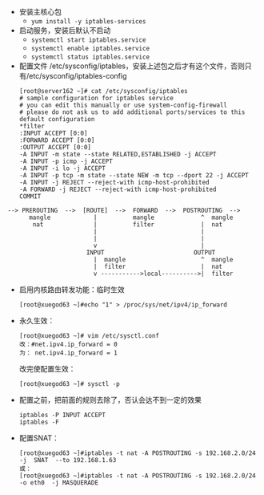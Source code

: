 - 安装主核心包
  - ```yum install -y iptables-services```
- 启动服务，安装后默认不启动
  - ```systemctl start iptables.service```
  - ```systemctl enable iptables.service```
  - ```systemctl status iptables.service```
- 配置文件 /etc/sysconfig/iptables，安装上述包之后才有这个文件，否则只有/etc/sysconfig/iptables-config
  ```
  [root@server162 ~]# cat /etc/sysconfig/iptables
  # sample configuration for iptables service
  # you can edit this manually or use system-config-firewall
  # please do not ask us to add additional ports/services to this default configuration
  *filter
  :INPUT ACCEPT [0:0]
  :FORWARD ACCEPT [0:0]
  :OUTPUT ACCEPT [0:0]
  -A INPUT -m state --state RELATED,ESTABLISHED -j ACCEPT
  -A INPUT -p icmp -j ACCEPT
  -A INPUT -i lo -j ACCEPT
  -A INPUT -p tcp -m state --state NEW -m tcp --dport 22 -j ACCEPT
  -A INPUT -j REJECT --reject-with icmp-host-prohibited
  -A FORWARD -j REJECT --reject-with icmp-host-prohibited
  COMMIT
  ```

```shell
--> PREROUTING  -->  [ROUTE]  -->  FORWARD  -->  POSTROUTING  -->
      mangle            |          mangle             ^  mangle
       nat              |          filter             |  nat
                        |                             |
                        |                             |
                        v                             |
                      INPUT                         OUTPUT
                        |  mangle                     ^  mangle
                        |  filter                     |  nat
                        v ----------->local---------->|  filter
```




- 启用内核路由转发功能：临时生效
  ```
  [root@xuegod63 ~]#echo "1" > /proc/sys/net/ipv4/ip_forward
  ```
- 永久生效：
  ```
  [root@xuegod63 ~]# vim /etc/sysctl.conf
  改：#net.ipv4.ip_forward = 0
  为： net.ipv4.ip_forward = 1
  ```
  改完使配置生效：
  ```
  [root@xuegod63 ~]# sysctl -p
  ```

- 配置之前，把前面的规则去除了，否认会达不到一定的效果
  ```
  iptables -P INPUT ACCEPT
  iptables -F
  ```
- 配置SNAT：
  ```
  [root@xuegod63 ~]#iptables -t nat -A POSTROUTING -s 192.168.2.0/24   -j  SNAT  --to 192.168.1.63
  或：
  [root@xuegod63 ~]#iptables -t nat -A POSTROUTING -s 192.168.2.0/24  -o eth0  -j MASQUERADE 
  ```

